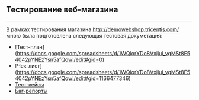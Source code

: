 ## Тестирование веб-магазина

---

В рамках тестирования магазина http://demowebshop.tricentis.com/ мною была подготовлена следующая тестовая докуметация: 
-  [Тест-план] (https://docs.google.com/spreadsheets/d/1WQiorYDo8Vxijui_vgMSt8F54042pYNEzYsn5afQowI/edit#gid=0)
-  [Чек-лист] (https://docs.google.com/spreadsheets/d/1WQiorYDo8Vxijui_vgMSt8F54042pYNEzYsn5afQowI/edit#gid=1166477346)
-  [Тест-кейсы](https://drive.google.com/file/d/17OgN_T9XY_xSPcDjHp6rYEgWrWf9cxy5/view)
-  [Баг-репорты](https://drive.google.com/file/d/1QRq-GuUxfsjdxgsIRclwo_slOtz4gUs2/view?usp=drive_open)
